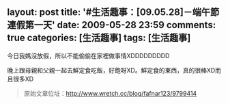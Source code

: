 layout: post
title: '#生活趣事：[09.05.28]－端午節連假第一天'
date: 2009-05-28 23:59
comments: true
categories: [生活趣事]
tags: [生活趣事]
---
今日我媽沒放假，所以不能偷偷在家裡做事情XDDDDDDDDD

晚上跟母親和父親一起去鮮定食吃飯，好飽呀XD。鮮定食的東西，真的很棒XD而且很多XD

> 原始文章位址：http://www.wretch.cc/blog/fafnar123/9799414